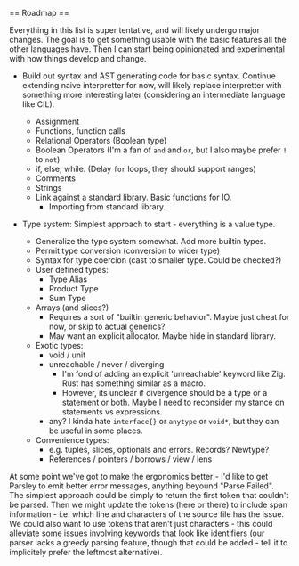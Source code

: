 

== Roadmap ==

Everything in this list is super tentative, and will likely undergo major changes.
The goal is to get something usable with the basic features all the other languages
have. Then I can start being opinionated and experimental with how things develop
and change.

- Build out syntax and AST generating code for basic syntax. Continue extending
  naive interpretter for now, will likely replace interpretter with something more
  interesting later (considering an intermediate language like CIL).
  - Assignment
  - Functions, function calls
  - Relational Operators (Boolean type)
  - Boolean Operators (I'm a fan of `and` and `or`, but I also maybe prefer `!` to `not`)
  - if, else, while. (Delay `for` loops, they should support ranges)
  - Comments
  - Strings
  - Link against a standard library. Basic functions for IO.
    - Importing from standard library.

- Type system: Simplest approach to start - everything is a value type.
  - Generalize the type system somewhat. Add more builtin types.
  - Permit type conversion (conversion to wider type)
  - Syntax for type coercion (cast to smaller type. Could be checked?)
  - User defined types:
    - Type Alias
    - Product Type
    - Sum Type
  - Arrays (and slices?)
    - Requires a sort of "builtin generic behavior". Maybe just cheat for now, or skip to actual generics?
    - May want an explicit allocator. Maybe hide in standard library.
  - Exotic types:
    - void / unit
    - unreachable / never / diverging
      - I'm fond of adding an explicit 'unreachable' keyword like Zig. Rust has something similar as a macro.
      - However, its unclear if divergence should be a type or a statement or both. Maybe I need to reconsider
        my stance on statements vs expressions.
    - any? I kinda hate `interface{}` or `anytype` or `void*`, but they can be useful in some places.
  - Convenience types:
    - e.g. tuples, slices, optionals and errors. Records? Newtype?
    - References / pointers / borrows / view / lens


At some point we've got to make the ergonomics better - I'd like to get Parsley
to emit better error messages, anything beyound "Parse Failed". The simplest approach
could be simply to return the first token that couldn't be parsed. Then we might
update the tokens (here or there) to include span information - i.e. which line and
characters of the source file has the issue. We could also want to use tokens that
aren't just characters - this could alleviate some issues involving keywords that
look like identifiers (our parser lacks a greedy parsing feature, though that could
be added - tell it to implicitely prefer the leftmost alternative).